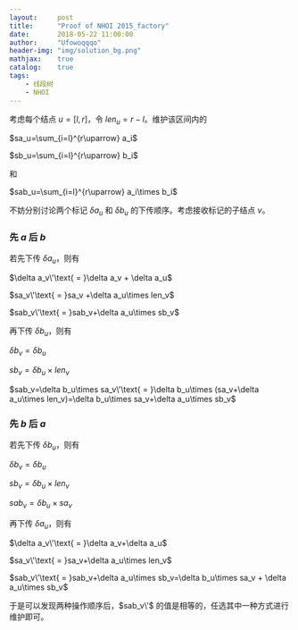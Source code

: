 ```yaml
---
layout:     post
title:      "Proof of NHOI 2015_factory"
date:       2018-05-22 11:00:00
author:     "Ufowoqqqo"
header-img: "img/solution_bg.png"
mathjax:    true
catalog:    true
tags:
    - 线段树
    - NHOI
---
```


考虑每个结点 $u=[l,r]$，令 $len_u=r-l$。维护该区间内的

$sa_u=\sum_{i=l}^{r\uparrow} a_i$

$sb_u=\sum_{i=l}^{r\uparrow} b_i$

和

$sab_u=\sum_{i=l}^{r\uparrow} a_i\times b_i$

不妨分别讨论两个标记 $\delta a_u$ 和 $\delta b_u$ 的下传顺序。考虑接收标记的子结点 $v$。

### 先 $a$ 后 $b$

若先下传 $\delta a_u$，则有

$\delta a_v\'\text{ = }\delta a_v + \delta a_u$

$sa_v\'\text{ = }sa_v +\delta a_u\times len_v$

$sab_v\'\text{ = }sab_v+\delta a_u\times sb_v$

再下传 $\delta b_u$，则有

$\delta b_v=\delta b_u$

$sb_v=\delta b_u\times len_v$

$sab_v=\delta b_u\times sa_v\'\text{ = }\delta b_u\times (sa_v+\delta a_u\times len_v)=\delta b_u\times sa_v+\delta a_u\times sb_v$

### 先 $b$ 后 $a$

若先下传 $\delta b_u$，则有

$\delta b_v=\delta b_u$

$sb_v=\delta b_u\times len_v$

$sab_v=\delta b_u\times sa_v$

再下传 $\delta a_u$，则有

$\delta a_v\'\text{ = }\delta a_v+\delta a_u$

$sa_v\'\text{ = }sa_v+\delta a_u\times len_v$

$sab_v\'\text{ = }sab_v+\delta a_u\times sb_v=\delta b_u\times sa_v + \delta a_u\times sb_v$

于是可以发现两种操作顺序后，$sab_v\'$ 的值是相等的，任选其中一种方式进行维护即可。
